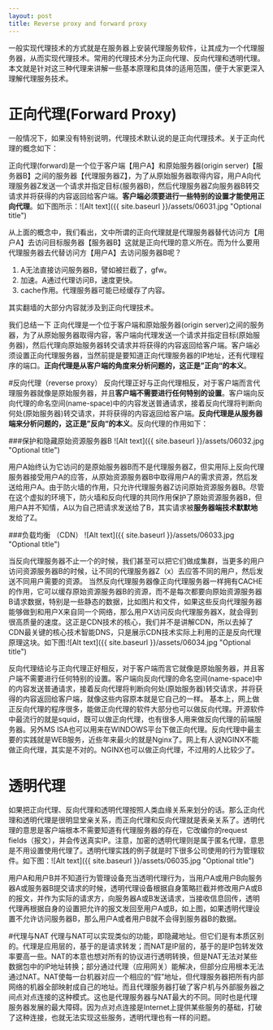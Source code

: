 ```yaml
---
layout: post
title: Reverse proxy and forward proxy
---
```

一般实现代理技术的方式就是在服务器上安装代理服务软件，让其成为一个代理服务器，从而实现代理技术。常用的代理技术分为正向代理、反向代理和透明代理。本文就是针对这三种代理来讲解一些基本原理和具体的适用范围，便于大家更深入理解代理服务技术。

# 正向代理(Forward Proxy)
一般情况下，如果没有特别说明，代理技术默认说的是正向代理技术。关于正向代理的概念如下：

正向代理(forward)是一个位于客户端【用户A】和原始服务器(origin server)【服务器B】之间的服务器【代理服务器Z】，为了从原始服务器取得内容，用户A向代理服务器Z发送一个请求并指定目标(服务器B)，然后代理服务器Z向服务器B转交请求并将获得的内容返回给客户端。**客户端必须要进行一些特别的设置才能使用正向代理**。如下图所示：![Alt text]({{ site.baseurl }}/assets/06031.jpg "Optional title")

从上面的概念中，我们看出，文中所谓的正向代理就是代理服务器替代访问方【用户A】去访问目标服务器【服务器B】这就是正向代理的意义所在。而为什么要用代理服务器去代替访问方【用户A】去访问服务器B呢？

1. A无法直接访问服务器B，譬如被拦截了，gfw。
2. 加速。A通过代理访问B，速度更快。
3. cache作用。代理服务器可能已经缓存了内容。

其实翻墙的大部分内容就涉及到正向代理技术。

我们总结一下 正向代理是一个位于客户端和原始服务器(origin server)之间的服务器，为了从原始服务器取得内容，客户端向代理发送一个请求并指定目标(原始服务器)，然后代理向原始服务器转交请求并将获得的内容返回给客户端。客户端必须设置正向代理服务器，当然前提是要知道正向代理服务器的IP地址，还有代理程序的端口。**正向代理是从客户端的角度来分析问题的，这正是”正向“的本义**。

#反向代理（reverse proxy）
反向代理正好与正向代理相反，对于客户端而言代理服务器就像是原始服务器，并且**客户端不需要进行任何特别的设置**。客户端向反向代理的命名空间(name-space)中的内容发送普通请求，接着反向代理将判断向何处(原始服务器)转交请求，并将获得的内容返回给客户端。**反向代理是从服务器端来分析问题的，这正是”反向“的本义**。反向代理的作用如下：

###保护和隐藏原始资源服务器B
![Alt text]({{ site.baseurl }}/assets/06032.jpg "Optional title")

用户A始终认为它访问的是原始服务器B而不是代理服务器Z，但实用际上反向代理服务器接受用户A的应答，从原始资源服务器B中取得用户A的需求资源，然后发送给用户A。由于防火墙的作用，只允许代理服务器Z访问原始资源服务器B。尽管在这个虚拟的环境下，防火墙和反向代理的共同作用保护了原始资源服务器B，但用户A并不知情，A以为自己把请求发送给了B，其实请求被**服务器端技术默默地**发给了Z。

###负载均衡 （CDN）
![Alt text]({{ site.baseurl }}/assets/06033.jpg "Optional title")

当反向代理服务器不止一个的时候，我们甚至可以把它们做成集群，当更多的用户访问资源服务器B的时候，让不同的代理服务器Z（x）去应答不同的用户，然后发送不同用户需要的资源。
当然反向代理服务器像正向代理服务器一样拥有CACHE的作用，它可以缓存原始资源服务器B的资源，而不是每次都要向原始资源服务器B请求数据，特别是一些静态的数据，比如图片和文件，如果这些反向代理服务器能够做到和用户X来自同一个网络，那么用户X访问反向代理服务器X，就会得到很高质量的速度。这正是CDN技术的核心，我们并不是讲解CDN，所以去掉了CDN最关键的核心技术智能DNS，只是展示CDN技术实际上利用的正是反向代理原理这块。如下图:![Alt text]({{ site.baseurl }}/assets/06034.jpg "Optional title")

反向代理结论与正向代理正好相反，对于客户端而言它就像是原始服务器，并且客户端不需要进行任何特别的设置。客户端向反向代理的命名空间(name-space)中的内容发送普通请求，接着反向代理将判断向何处(原始服务器)转交请求，并将获得的内容返回给客户端，就像这些内容原本就是它自己的一样。
基本上，网上做正反向代理的程序很多，能做正向代理的软件大部分也可以做反向代理。开源软件中最流行的就是squid，既可以做正向代理，也有很多人用来做反向代理的前端服务器。另外MS ISA也可以用来在WINDOWS平台下做正向代理。反向代理中最主要的实践就是WEB服务，近些年来最火的就是Nginx了。网上有人说NGINX不能做正向代理，其实是不对的。NGINX也可以做正向代理，不过用的人比较少了。

# 透明代理
如果把正向代理、反向代理和透明代理按照人类血缘关系来划分的话。那么正向代理和透明代理是很明显堂亲关系，而正向代理和反向代理就是表亲关系了。透明代理的意思是客户端根本不需要知道有代理服务器的存在，它改编你的request fields（报文），并会传送真实IP。注意，加密的透明代理则是属于匿名代理，意思是不用设置使用代理了。透明代理实践的例子就是时下很多公司使用的行为管理软件。如下图：![Alt text]({{ site.baseurl }}/assets/06035.jpg "Optional title")

用户A和用户B并不知道行为管理设备充当透明代理行为，当用户A或用户B向服务器A或服务器B提交请求的时候，透明代理设备根据自身策略拦截并修改用户A或B的报文，并作为实际的请求方，向服务器A或B发送请求，当接收信息回传，透明代理再根据自身的设置把允许的报文发回至用户A或B，如上图，如果透明代理设置不允许访问服务器B，那么用户A或者用户B就不会得到服务器B的数据。

#代理与NAT
代理与NAT可以实现类似的功能，即隐藏地址。但它们是有本质区别的。代理是应用层的，基于的是请求转发；而NAT是IP层的，基于的是IP包转发效率要高一些。NAT的本意也想对所有的协议进行透明转换，但是NAT无法对某些数据包中的IP地址转换；部分通过代理（应用网关）能解决，但部分应用根本无法通过NAT。NAT使每一台机器对应一个相应的“假”地址，但代理服务器把所有内部网络的机器全部映射成自己的地址。而且代理服务器打破了客户机与外部服务器之间点对点连接的这种模式。这也是代理服务器与NAT最大的不同。同时也是代理服务器发展的最大障碍。因为点对点连接是Internet上提供某些服务的基础，打破了这种连接，也就无法实现这些服务，透明代理也有一样的问题。
